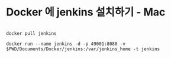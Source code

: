 # Docker 에 jenkins 설치하기 -  Mac


<pre><code>
docker pull jenkins

docker run --name jenkins -d -p 49001:8080 -v $PWD/Documents/Docker/jenkins:/var/jenkins_home -t jenkins 
</code></pre>